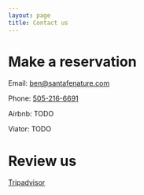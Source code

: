 ```yaml
---
layout: page
title: Contact us
---
```


# Make a reservation
Email: [ben@santafenature.com](mailto:ben@santafenature.com)

Phone: [505-216-6691](tel:5052166691)

Airbnb: TODO

Viator: TODO

# Review us

[Tripadvisor](https://www.tripadvisor.com/Attraction_Review-g60958-d26848060-Reviews-Santa_Fe_Nature_Guiding-Santa_Fe_New_Mexico.html)
